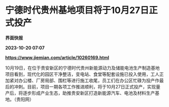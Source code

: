 # 宁德时代贵州基地项目将于10月27日正式投产
**界面快报**

**2023-10-20 07:07**

**https://www.jiemian.com/article/10260169.html**

10月19日，在位于贵安新区的宁德时代贵州新能源动力及储能电池生产制造基地项目看到，现代化的园区干净整洁，变电站、食堂等配套设施已投入使用，工人正加紧对办公楼、厂房局部、围栏等进行施工收尾，员工们在办公区忙碌为投产作最后的冲刺。目前，项目一期各项工作推进顺利，将于10月27日正式投产，实现量产后，将逐步形成产业生态，助推贵安新区打造新能源汽车、电池及材料生产基地。（贵阳网）